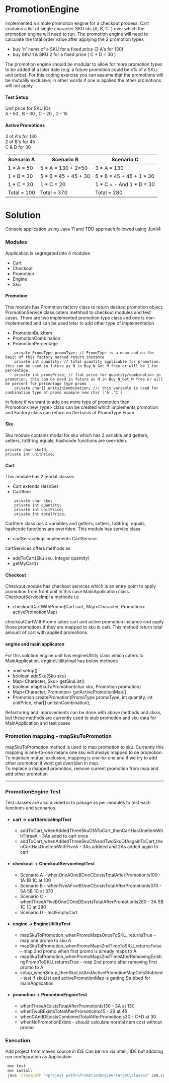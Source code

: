 # PromotionEngine
implemented a simple promotion engine for a checkout process. Cart contains a list of single character SKU ids (A, B, C.	) over which the promotion engine will need to run.
The promotion engine will need to calculate the total order value after applying the 2 promotion types

* buy 'n' items of a SKU for a fixed price (3 A's for 130)
* buy SKU 1 & SKU 2 for a fixed price ( C + D = 30 )

The promotion engine should be modular to allow for more promotion types to be added at a later date (e.g. a future promotion could be x% of a SKU unit price). For this coding exercise you can assume that the promotions will be mutually exclusive; in other words if one is applied the other promotions will not apply

#### Test Setup
Unit price for SKU IDs <br />
 A - 50   ,    B  - 30    ,    C - 20    ,    D - 15   

#### Active Promotions<br />
3 of A's for 130<br />
2 of B's for 45 <br />
C & D for 30<br />

|Scenario A |  Scenario B | Scenario C | 
| ------------ | ------------ | ------------ |
|  1 * A = 50  | 5 * A = 130 + 2*50  |  3 * A = 130  |
|  1 * B = 30 |  5 * B = 45 + 45 + 30  |  5 * B = 45 + 45 + 1 * 30  |
|  1 * C = 20 |  1 * C = 20  |  1 * C = - And 1 * D = 30 |
|  Total = 100  |  Total = 370  | Total = 280  |
# Solution
Console application using Java 11 and TDD approach followed using Junit4
### Modules
Application is segregated into 4 modules
* Cart
* Checkout
* Promotion
* Engine
* Sku
#### Promotion
This module has Promotion factory class to return desired promotion object. PromotionService class caters methhod to checkout modules and test cases.
There are two implemented promotion type class and one is non-implemented and can be used later to add other type of implementation
* PromotionBulkItem
* PromotionCombination
* PromotionPercentage <br />
````
    private PromoType promoType; // PromoType is a enum and on the basic of this factory method return instance
    private int quantity; // total quantity applicable for promotion, this can be used in future as N in Buy_N_Get_M free or will be 1 for percentage
    private int promoPrice; // flat price for quantity/combination in promotion, this can be used in future as M in Buy_N_Get_M free or will be percent for percentage type promo
    private char[] unitsInCombination; /// this variable is used for combination type of promo example new char ['A','C']
````
In future if we want to add one more type of promotion then Promotion<new_type> class can be created which implements promotion
and Factory class can return on the basis of PromoType Enum.
#### Sku
Sku module contains modal for sku which has 2 variable and getters, setters, toString,equals, hashcode functions are overriden.
````
private char skuId;
private int unitPrice;
````
#### Cart
This module has 2 modal classes
* Cart extends HashSet<CartItem>
* CartItem <br />
````
    private char sku;
    private int quantity;
    private int unitPrice;
    private int totalPrice;
`````
CartItem class has 4 variables and getters, setters, toString, equals, hashcode functions are overriden.
This module has service class

* cartServiceImpl implements CartService <br />

cartServices offers methods as

* addToCart(Sku sku, Integer quantity)
* getMyCart()
#### Checkout
Checkout module has checkout services which is an entry point to apply promotion from front unit in this case MainApplication class. CheckoutServiceImpl a methods i.e
* checkoutCartWithPromo(Cart cart, Map<Character, Promotion> activePromotionMap)

checkoutCartWithPromo takes cart and active promotion instance and apply those promotions if they are mapped to sku in cart. This method return total amount of cart with applied  promotions.
#### engine and main applicaton
For this solution engine unit has engineUtility class which caters to MainApplication. engineUtilityImpl has below methods
* void setup() 
* boolean addSku(Sku sku)
* Map<Character, Sku> getSkuList()
* boolean mapSkuToPromotion(char sku, Promotion promotion)
* Map<Character, Promotion> getActivePromotionMap()
* Promotion createPromotion(PromoType promoType, int quantity, int unitPrice, char[] unitsInCombination);

Refactoring and improvements can be done with above methods and class, but these methods are currently used to stub promotion and sku data for MainApplication and test cases<br/>
### Promotion mapping - mapSkuToPromotion 
mapSkuToPromotion method is used to map promotion to sku. Currently this mapping is one-to-one means one sku will always mapped to oe promotion.<br/>
To maintain mutual exclusion, mapping is one-to-one and if we try to add other promotion it wont get overriden in map.<br/>
To replace a mapped promotion, remove current promotion from map and add other promotion
_____________________________________
### PromotionEngine Test
Test classes are also divided in to pakage as per modules to test each functions and scenarios.
* #### cart -> cartServiceImplTest <br/>
  * addToCart_whenAddedThreeSkuOfAToCart_thenCartHasOneItemWithThreeA - 3As aded to cart once 
  * addToCart_whenAddedThreeSkuOfAandTwoSkuOfAagainToCart_thenCartHasOneItemWithFiveA - 3As addded and 2As added again to cart
* #### checkout -> CheckoutServiceImplTest <br/>
  * Scenario A - whenOneAOneBOneCExistsTotalAfterPromotionIs100  - 1A 1B 1C at 100
  * Scenario B - whenFiveAFiveBOneCExistsTotalAfterPromotionIs370 - 5A 5B 1C at 370
  * Scenario C - whenThreeAFiveBOneCOneDExistsTotalAfterPromotionIs280 - 3A 5B 1C 1D at 280
  * Scenario D - testEmptyCart 
* #### engine -> EngineUtilityTest<br/>
  * mapSkuToPromotion_whenPromoMapsOnceToSKU_returnsTrue - map one promo to sku A
  * mapSkuToPromotion_whenPromoMaps2ndTimeToSKU_returnsFalse - map 2nd promo when first promo is already maps to A
  * mapSkuToPromotion_whenPromoMaps2ndTimeAfterRemovingExistingPromoToSKU_returnsTrue - map 2nd promo after removing first promo to A
  * setup_whenSetup_thenSkuListAndActivePromotionMapGetsStubbed - test if skuList and activePromotionMap is getting Stubbed for mainApplication
* #### promotion -> PromotionEngineTest <br/>
  * whenThreeAExistsTotalAfterPromotionIs130 - 3A at 130
  * whenTwoBExistsTotalAfterPromotionIs45 - 2B at 45
  * whenCAndDExistsCombinedTotalAfterPromotionIs30 - C+D at 30
  * whenNoPromotionExists - should calculate normal item cost without promo
### Execution
Add project from maven source in IDE
Can be run via intellij IDE but addding run configuration as Application
````bash
 mvn test
 mvn install
 java -classpath "<project path>\PromotionEngine\target\classes" com.company.engine.MainApplication
````
    
